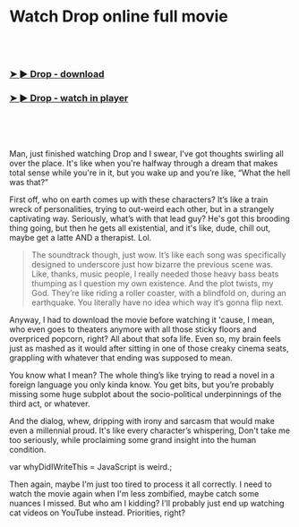 <h1>Watch Drop online full movie</h1>


<br><br>

<h3><a href="https://Ryans-sporunmoreg1982.github.io/mexxlfwbky/">➤ ► Drop - download</a></h3> 
<h3><a href="https://Ryans-sporunmoreg1982.github.io/mexxlfwbky/">➤ ► Drop - watch in player</a></h3>


<br><br><br>


Man, just finished watching Drop and I swear, I've got thoughts swirling all over the place. It's like when you're halfway through a dream that makes total sense while you're in it, but you wake up and you’re like, “What the hell was that?”

First off, who on earth comes up with these characters? It’s like a train wreck of personalities, trying to out-weird each other, but in a strangely captivating way. Seriously, what’s with that lead guy? He's got this brooding thing going, but then he gets all existential, and it's like, dude, chill out, maybe get a latte AND a therapist. Lol.

> The soundtrack though, just wow. It’s like each song was specifically designed to underscore just how bizarre the previous scene was. Like, thanks, music people, I really needed those heavy bass beats thumping as I question my own existence. And the plot twists, my God. They’re like riding a roller coaster, with a blindfold on, during an earthquake. You literally have no idea which way it’s gonna flip next.

Anyway, I had to download the movie before watching it 'cause, I mean, who even goes to theaters anymore with all those sticky floors and overpriced popcorn, right? All about that sofa life. Even so, my brain feels just as mashed as it would after sitting in one of those creaky cinema seats, grappling with whatever that ending was supposed to mean.

You know what I mean? The whole thing’s like trying to read a novel in a foreign language you only kinda know. You get bits, but you’re probably missing some huge subplot about the socio-political underpinnings of the third act, or whatever.

And the dialog, whew, dripping with irony and sarcasm that would make even a millennial proud. It's like every character’s whispering, Don't take me too seriously, while proclaiming some grand insight into the human condition.

var whyDidIWriteThis = JavaScript is weird.;
 
Then again, maybe I'm just too tired to process it all correctly. I need to watch the movie again when I'm less zombified, maybe catch some nuances I missed. But who am I kidding? I'll probably just end up watching cat videos on YouTube instead. Priorities, right?
